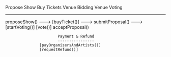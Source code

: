 


Propose Show                Buy Tickets                Venue Bidding            Venue Voting
-------------                -----------                -------------            ------------
proposeShow()       --->     [buyTicket()]       --->    submitProposal()  --->    [startVoting()]
[vote()]
acceptProposal()

                           Payment & Refund
                           ----------------
                   [payOrganizersAndArtists()]
                   [requestRefund()]
